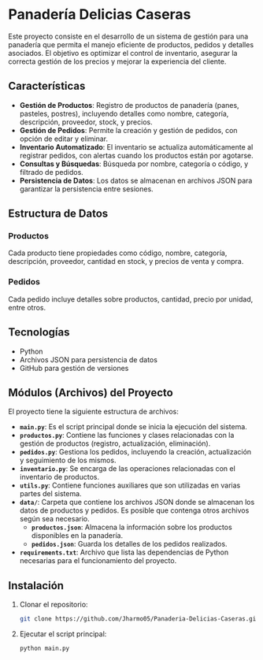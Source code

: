 # Panadería Delicias Caseras

Este proyecto consiste en el desarrollo de un sistema de gestión para una panadería que permita el manejo eficiente de productos, pedidos y detalles asociados. El objetivo es optimizar el control de inventario, asegurar la correcta gestión de los precios y mejorar la experiencia del cliente.

## Características

- **Gestión de Productos**: Registro de productos de panadería (panes, pasteles, postres), incluyendo detalles como nombre, categoría, descripción, proveedor, stock, y precios.
- **Gestión de Pedidos**: Permite la creación y gestión de pedidos, con opción de editar y eliminar.
- **Inventario Automatizado**: El inventario se actualiza automáticamente al registrar pedidos, con alertas cuando los productos están por agotarse.
- **Consultas y Búsquedas**: Búsqueda por nombre, categoría o código, y filtrado de pedidos.
- **Persistencia de Datos**: Los datos se almacenan en archivos JSON para garantizar la persistencia entre sesiones.

## Estructura de Datos

### Productos
Cada producto tiene propiedades como código, nombre, categoría, descripción, proveedor, cantidad en stock, y precios de venta y compra.

### Pedidos
Cada pedido incluye detalles sobre productos, cantidad, precio por unidad, entre otros.

## Tecnologías

- Python
- Archivos JSON para persistencia de datos
- GitHub para gestión de versiones

## Módulos (Archivos) del Proyecto

El proyecto tiene la siguiente estructura de archivos:


- **`main.py`**: Es el script principal donde se inicia la ejecución del sistema.
- **`productos.py`**: Contiene las funciones y clases relacionadas con la gestión de productos (registro, actualización, eliminación).
- **`pedidos.py`**: Gestiona los pedidos, incluyendo la creación, actualización y seguimiento de los mismos.
- **`inventario.py`**: Se encarga de las operaciones relacionadas con el inventario de productos.
- **`utils.py`**: Contiene funciones auxiliares que son utilizadas en varias partes del sistema.
- **`data/`**: Carpeta que contiene los archivos JSON donde se almacenan los datos de productos y pedidos. Es posible que contenga otros archivos según sea necesario.
  - **`productos.json`**: Almacena la información sobre los productos disponibles en la panadería.
  - **`pedidos.json`**: Guarda los detalles de los pedidos realizados.
- **`requirements.txt`**: Archivo que lista las dependencias de Python necesarias para el funcionamiento del proyecto.

## Instalación

1. Clonar el repositorio:
   ```bash
   git clone https://github.com/Jharmo05/Panaderia-Delicias-Caseras.git
   ```
2. Ejecutar el script principal:
   ```bash
   python main.py
   ```